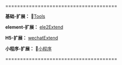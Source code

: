======================================

**基础-扩展：**
📎[Tools](https://res.wyins.net/auto_upload_ci/sdk/tools_45xxma4dq6g000.js)

**element-扩展：**
[ele2Extend](https://res.wyins.net/auto_upload_ci/sdk/ele2Extend_1idoo7ttb6n400.js)

**H5-扩展：**
[wechatExtend](https://res.wyins.net/auto_upload_ci/sdk/wechatExtend_5gscene1egc000.js)

**小程序-扩展：**
📎[小程序](https://res.wyins.net/autoUpload/common/miniWeixin_5af8e269a54a111.js)

======================================